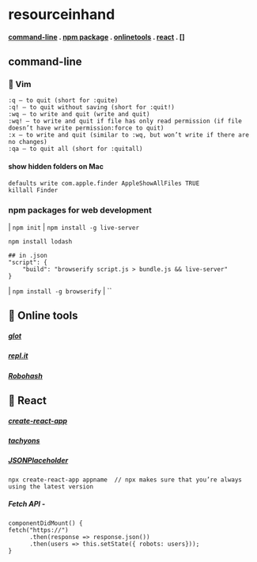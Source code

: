 # resourceinhand
#### [command-line](/README.md#-command-line/) . [npm package](README.md#npm-packages-for-web-development/) . [onlinetools](/README.md#-Online-tools/) . [react](/README.md#-react/) . []




## command-line
### 🐶 Vim 
```
:q — to quit (short for :quite)
:q! — to quit without saving (short for :quit!)
:wq — to write and quit (write and quit)
:wq! — to write and quit if file has only read permission (if file doesn’t have write permission:force to quit)
:x — to write and quit (similar to :wq, but won’t write if there are no changes)
:qa — to quit all (short for :quitall)
```


#### show hidden folders on Mac
```
defaults write com.apple.finder AppleShowAllFiles TRUE
killall Finder
```


### npm packages for web development
| `npm init`
 | `npm install -g live-server`

```
npm install lodash

## in .json
"script": {
	"build": "browserify script.js > bundle.js && live-server"
}
```

| `npm install -g browserify` 
| ``


## 🍺 Online tools
##### [glot](https://glot.io/)
##### [repl.it](https://repl.it/)
##### [Robohash](https://robohash.org/)
 


## 🔰 React
##### [create-react-app](/https://www.npmjs.com/package/create-react-app/)
##### [tachyons](/https://www.npmjs.com/package/create-react-app/) 
##### [JSONPlaceholder](https://jsonplaceholder.typicode.com/)


```
npx create-react-app appname  // npx makes sure that you’re always using the latest version
```
##### Fetch API - 
```
componentDidMount() {
fetch("https://")
      .then(response => response.json())
      .then(users => this.setState({ robots: users}));
}
```


